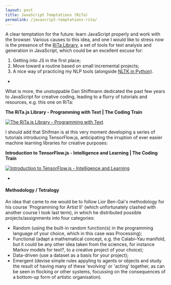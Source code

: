 ```yaml
---
layout: post
title: JavaScript Temptations (RiTa) 
permalink: /javascript-temptations-rita/
---
```


A clear temptation for the future: learn JavaScript properly and work with the browser. Various causes to this idea, and one I would like to stress now is the presence of the [RiTa Library](http://rednoise.org/rita/), a set of tools for text analysis and generation in JavaScript, which could be an excellent excuse for:
1. Getting into JS in the first place;
2. Move toward a routine based on small incremental projects;
3. A nice way of practicing my NLP tools (alongside [NLTK in Python](http://www.nltk.org/)).

*

What is more, the unstoppable Dan Shiffmann dedicated the past few years to JavaScript for creative coding, leading to a flurry of tutorials and resources, e.g. this one on RiTa:


__The RiTa.js Library - Programming with Text \| The Coding Train__ 

[![The RiTa.js Library - Programming with Text](http://img.youtube.com/vi/lIPEvh8HbGQ/0.jpg)](http://www.youtube.com/watch?v=lIPEvh8HbGQ)

I should add that Shifman is at this very moment developing a series of tutorials introducing TensorFlow.js, anticipating 
the irruption of ever easier machine learning libraries for creative purposes:

__Introduction to TensorFlow.js - Intelligence and Learning \| The Coding Train__ 

[![Introduction to TensorFlow.js - Intelligence and Learning](http://img.youtube.com/vi/Qt3ZABW5lD0/0.jpg)](https://www.youtube.com/watch?v=Qt3ZABW5lD0&list=PLRqwX-V7Uu6YIeVA3dNxbR9PYj4wV31oQ)


*

#### Methodology / Tetralogy

An idea that came to me would be to follow Lior Ben-Gai's methodology for his course 'Programming for Artist II' (which unfortunately clashed with another course I took last term), in which he distributed possible projects/assignments  into four categories:
- Random (using the built-in random function(s) in the programming language of your choice, which in this case was Processing);
- Functional (adapt a mathematical concept, e.g. the Calabi–Yau manifold, but it could be any other idea taken from the sciences, for instance Markov models for text?, to a creative project of your choice);
- Data-driven (use a dataset as a basis for your project);
- Emergent (devise simple rules appyling to agents or objects and study the result of having many of these 'evolving' or 'acting' together, as can be seen in flocking or other systems, focussing on the consequences of a bottom-up form of artistic organisation).

